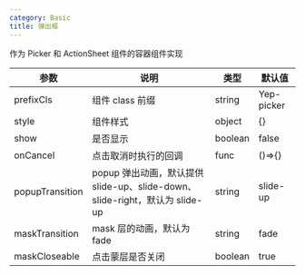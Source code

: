 ```yaml
---
category: Basic
title: 弹出框
---
```


作为 Picker 和 ActionSheet 组件的容器组件实现

<DEMO>

| 参数            | 说明                                                                        | 类型    | 默认值     |
| --------------- | --------------------------------------------------------------------------- | ------- | ---------- |
| prefixCls       | 组件 class 前缀                                                             | string  | Yep-picker |
| style           | 组件样式                                                                    | object  | {}         |
| show            | 是否显示                                                                    | boolean | false      |
| onCancel        | 点击取消时执行的回调                                                        | func    | ()=>{}     |
| popupTransition | popup 弹出动画，默认提供 slide-up、slide-down、slide-right，默认为 slide-up | string  | slide-up   |
| maskTransition  | mask 层的动画，默认为 fade                                                  | string  | fade       |
| maskCloseable   | 点击蒙层是否关闭                                                            | boolean | true       |
